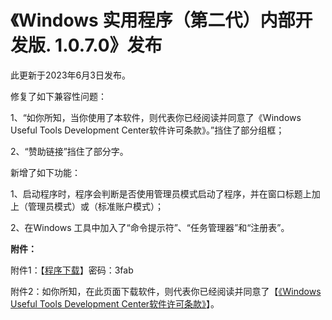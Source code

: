 # 《Windows 实用程序（第二代）内部开发版. 1.0.7.0》发布
此更新于2023年6月3日发布。

修复了如下兼容性问题：

1、“如你所知，当你使用了本软件，则代表你已经阅读并同意了《Windows Useful Tools Development Center软件许可条款》。”挡住了部分组框；

2、“赞助链接”挡住了部分字。

新增了如下功能：

1、启动程序时，程序会判断是否使用管理员模式启动了程序，并在窗口标题上加上（管理员模式）或（标准账户模式）；

2、在Windows 工具中加入了“命令提示符”、“任务管理器”和“注册表”。

**附件：**

附件1：【[程序下载](https://windowsuseful.lanzoul.com/iACcI0y3grcd)】密码：3fab

附件2：如你所知，在此页面下载软件，则代表你已经阅读并同意了【[《Windows Useful Tools Development Center软件许可条款》](https://windows-useful-tools-development-center.fandom.com/zh/wiki/%E4%B8%8B%E8%BD%BD%E9%A1%B5)】。
